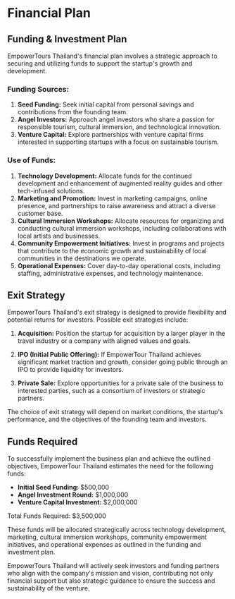 # Financial Plan

## Funding & Investment Plan

EmpowerTours Thailand's financial plan involves a strategic approach to securing and utilizing funds to support the startup's growth and development.

### **Funding Sources:**
1. **Seed Funding:** Seek initial capital from personal savings and contributions from the founding team.
2. **Angel Investors:** Approach angel investors who share a passion for responsible tourism, cultural immersion, and technological innovation.
3. **Venture Capital:** Explore partnerships with venture capital firms interested in supporting startups with a focus on sustainable tourism.

### **Use of Funds:**
1. **Technology Development:** Allocate funds for the continued development and enhancement of augmented reality guides and other tech-infused solutions.
2. **Marketing and Promotion:** Invest in marketing campaigns, online presence, and partnerships to raise awareness and attract a diverse customer base.
3. **Cultural Immersion Workshops:** Allocate resources for organizing and conducting cultural immersion workshops, including collaborations with local artists and businesses.
4. **Community Empowerment Initiatives:** Invest in programs and projects that contribute to the economic growth and sustainability of local communities in the destinations we operate.
5. **Operational Expenses:** Cover day-to-day operational costs, including staffing, administrative expenses, and technology maintenance.

## Exit Strategy

EmpowerTours Thailand's exit strategy is designed to provide flexibility and potential returns for investors. Possible exit strategies include:

1. **Acquisition:** Position the startup for acquisition by a larger player in the travel industry or a company with aligned values and goals.

2. **IPO (Initial Public Offering):** If EmpowerTour Thailand achieves significant market traction and growth, consider going public through an IPO to provide liquidity for investors.

3. **Private Sale:** Explore opportunities for a private sale of the business to interested parties, such as a consortium of investors or strategic partners.

The choice of exit strategy will depend on market conditions, the startup's performance, and the objectives of the founding team and investors.

## Funds Required

To successfully implement the business plan and achieve the outlined objectives, EmpowerTour Thailand estimates the need for the following funds:

- **Initial Seed Funding:** $500,000
- **Angel Investment Round:** $1,000,000
- **Venture Capital Investment:** $2,000,000

Total Funds Required: $3,500,000

These funds will be allocated strategically across technology development, marketing, cultural immersion workshops, community empowerment initiatives, and operational expenses as outlined in the funding and investment plan.

EmpowerTours Thailand will actively seek investors and funding partners who align with the company's mission and vision, contributing not only financial support but also strategic guidance to ensure the success and sustainability of the venture.
